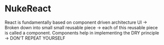 # NukeReact
React is fundamentally based on component driven architecture
UI -> Broken down into small small reusable piece -> each of this reusable piece is called a component.
Components help in implementing the DRY principle -> DON'T REPEAT YOURSELF